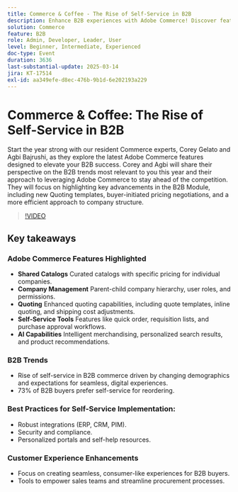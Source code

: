 ```yaml
---
title: Commerce & Coffee - The Rise of Self-Service in B2B
description: Enhance B2B experiences with Adobe Commerce! Discover features like shared catalogs, company management, quoting, and self-service tools. Learn about AI capabilities and B2B trends. Implement best practices for self-service and improve customer experiences. Join the Adobe Summit for more insights and resources.
solution: Commerce
feature: B2B
role: Admin, Developer, Leader, User
level: Beginner, Intermediate, Experienced
doc-type: Event
duration: 3636
last-substantial-update: 2025-03-14
jira: KT-17514
exl-id: aa349efe-d8ec-476b-9b1d-6e202193a229
---
```

# Commerce & Coffee: The Rise of Self-Service in B2B

Start the year strong with our resident Commerce experts, Corey Gelato and Agbi Bajrushi, as they explore the latest Adobe Commerce features designed to elevate your B2B success. Corey and Agbi will share their perspective on the B2B trends most relevant to you this year and their approach to leveraging Adobe Commerce to stay ahead of the competition. They will focus on highlighting key advancements in the B2B Module, including new Quoting templates, buyer-initiated pricing negotiations, and a more efficient approach to company structure.

>[!VIDEO](https://video.tv.adobe.com/v/3451619/?learn=on&enablevpops)

## Key takeaways

### Adobe Commerce Features Highlighted

* **Shared Catalogs** Curated catalogs with specific pricing for individual companies.
* **Company Management** Parent-child company hierarchy, user roles, and permissions.
* **Quoting** Enhanced quoting capabilities, including quote templates, inline quoting, and shipping cost adjustments.
* **Self-Service Tools** Features like quick order, requisition lists, and purchase approval workflows.
* **AI Capabilities** Intelligent merchandising, personalized search results, and product recommendations.

### B2B Trends

* Rise of self-service in B2B commerce driven by changing demographics and expectations for seamless, digital experiences.
* 73% of B2B buyers prefer self-service for reordering.

### Best Practices for Self-Service Implementation:

* Robust integrations (ERP, CRM, PIM).
* Security and compliance.
* Personalized portals and self-help resources.

### Customer Experience Enhancements

* Focus on creating seamless, consumer-like experiences for B2B buyers.
* Tools to empower sales teams and streamline procurement processes.

